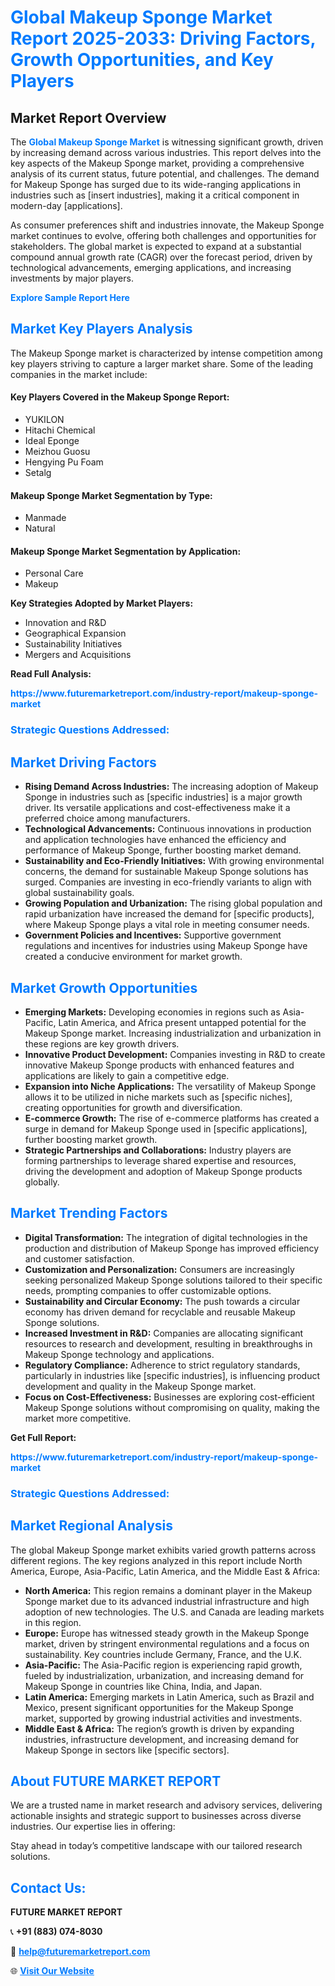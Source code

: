 <h1 style="color: #007BFF;">Global Makeup Sponge Market Report 2025-2033: Driving Factors, Growth Opportunities, and Key Players</h1>

<section id="overview">
<h2>Market Report Overview</h2>
<p>The <a href="https://www.futuremarketreport.com/industry-report/makeup-sponge-market" style="color: #007BFF; text-decoration: none;"><strong>Global Makeup Sponge Market</strong></a> is witnessing significant growth, driven by increasing demand across various industries. This report delves into the key aspects of the Makeup Sponge market, providing a comprehensive analysis of its current status, future potential, and challenges. The demand for Makeup Sponge has surged due to its wide-ranging applications in industries such as [insert industries], making it a critical component in modern-day [applications].</p>
<p>As consumer preferences shift and industries innovate, the Makeup Sponge market continues to evolve, offering both challenges and opportunities for stakeholders. The global market is expected to expand at a substantial compound annual growth rate (CAGR) over the forecast period, driven by technological advancements, emerging applications, and increasing investments by major players.</p>
</section>

<section id="overview">
<p><a href="https://www.futuremarketreport.com/request-sample/reportId=40896" style="color: #007BFF; text-decoration: none;"><strong>Explore Sample Report Here</strong></a></p>
</section>

<section id="key-players">
<h2 style="color: #007BFF;">Market Key Players Analysis</h2>
<p>The Makeup Sponge market is characterized by intense competition among key players striving to capture a larger market share. Some of the leading companies in the market include:</p>
<h4>Key Players Covered in the Makeup Sponge Report:</h4>
<ul><li>YUKILON</li><li>Hitachi Chemical</li><li>Ideal Eponge</li><li>Meizhou Guosu</li><li>Hengying Pu Foam</li><li>Setalg</li></ul>
<h4>Makeup Sponge Market Segmentation by Type:</h4>
<ul><li>Manmade</li><li>Natural</li></ul>

<h4>Makeup Sponge Market Segmentation by Application:</h4>
<ul><li>Personal Care</li><li>Makeup</li></ul>
<p><strong>Key Strategies Adopted by Market Players:</strong></p>
<ul>
<li>Innovation and R&D</li>
<li>Geographical Expansion</li>
<li>Sustainability Initiatives</li>
<li>Mergers and Acquisitions</li>
</ul>
</section>

<section>
<p><strong>Read Full Analysis: </strong></p><a href="https://www.futuremarketreport.com/industry-report/makeup-sponge-market" style="color: #007BFF; text-decoration: none;"><strong>https://www.futuremarketreport.com/industry-report/makeup-sponge-market</strong></a>
<h3 style="color: #007BFF;">Strategic Questions Addressed:</h3>
</section>

<section id="driving-factors">
<h2 style="color: #007BFF;">Market Driving Factors</h2>
<ul>
<li><strong>Rising Demand Across Industries:</strong> The increasing adoption of Makeup Sponge in industries such as [specific industries] is a major growth driver. Its versatile applications and cost-effectiveness make it a preferred choice among manufacturers.</li>
<li><strong>Technological Advancements:</strong> Continuous innovations in production and application technologies have enhanced the efficiency and performance of Makeup Sponge, further boosting market demand.</li>
<li><strong>Sustainability and Eco-Friendly Initiatives:</strong> With growing environmental concerns, the demand for sustainable Makeup Sponge solutions has surged. Companies are investing in eco-friendly variants to align with global sustainability goals.</li>
<li><strong>Growing Population and Urbanization:</strong> The rising global population and rapid urbanization have increased the demand for [specific products], where Makeup Sponge plays a vital role in meeting consumer needs.</li>
<li><strong>Government Policies and Incentives:</strong> Supportive government regulations and incentives for industries using Makeup Sponge have created a conducive environment for market growth.</li>
</ul>
</section>

<section id="growth-opportunities">
<h2 style="color: #007BFF;">Market Growth Opportunities</h2>
<ul>
<li><strong>Emerging Markets:</strong> Developing economies in regions such as Asia-Pacific, Latin America, and Africa present untapped potential for the Makeup Sponge market. Increasing industrialization and urbanization in these regions are key growth drivers.</li>
<li><strong>Innovative Product Development:</strong> Companies investing in R&D to create innovative Makeup Sponge products with enhanced features and applications are likely to gain a competitive edge.</li>
<li><strong>Expansion into Niche Applications:</strong> The versatility of Makeup Sponge allows it to be utilized in niche markets such as [specific niches], creating opportunities for growth and diversification.</li>
<li><strong>E-commerce Growth:</strong> The rise of e-commerce platforms has created a surge in demand for Makeup Sponge used in [specific applications], further boosting market growth.</li>
<li><strong>Strategic Partnerships and Collaborations:</strong> Industry players are forming partnerships to leverage shared expertise and resources, driving the development and adoption of Makeup Sponge products globally.</li>
</ul>
</section>

<section id="trending-factors">
<h2 style="color: #007BFF;">Market Trending Factors</h2>
<ul>
<li><strong>Digital Transformation:</strong> The integration of digital technologies in the production and distribution of Makeup Sponge has improved efficiency and customer satisfaction.</li>
<li><strong>Customization and Personalization:</strong> Consumers are increasingly seeking personalized Makeup Sponge solutions tailored to their specific needs, prompting companies to offer customizable options.</li>
<li><strong>Sustainability and Circular Economy:</strong> The push towards a circular economy has driven demand for recyclable and reusable Makeup Sponge solutions.</li>
<li><strong>Increased Investment in R&D:</strong> Companies are allocating significant resources to research and development, resulting in breakthroughs in Makeup Sponge technology and applications.</li>
<li><strong>Regulatory Compliance:</strong> Adherence to strict regulatory standards, particularly in industries like [specific industries], is influencing product development and quality in the Makeup Sponge market.</li>
<li><strong>Focus on Cost-Effectiveness:</strong> Businesses are exploring cost-efficient Makeup Sponge solutions without compromising on quality, making the market more competitive.</li>
</ul>
</section>

<section>
<p><strong>Get Full Report: </strong></p><a href="https://www.futuremarketreport.com/industry-report/makeup-sponge-market" style="color: #007BFF; text-decoration: none;"><strong>https://www.futuremarketreport.com/industry-report/makeup-sponge-market</strong></a>
<h3 style="color: #007BFF;">Strategic Questions Addressed:</h3>
</section>


<section id="regional-analysis">
<h2 style="color: #007BFF;">Market Regional Analysis</h2>
<p>The global Makeup Sponge market exhibits varied growth patterns across different regions. The key regions analyzed in this report include North America, Europe, Asia-Pacific, Latin America, and the Middle East & Africa:</p>
<ul>
<li><strong>North America:</strong> This region remains a dominant player in the Makeup Sponge market due to its advanced industrial infrastructure and high adoption of new technologies. The U.S. and Canada are leading markets in this region.</li>
<li><strong>Europe:</strong> Europe has witnessed steady growth in the Makeup Sponge market, driven by stringent environmental regulations and a focus on sustainability. Key countries include Germany, France, and the U.K.</li>
<li><strong>Asia-Pacific:</strong> The Asia-Pacific region is experiencing rapid growth, fueled by industrialization, urbanization, and increasing demand for Makeup Sponge in countries like China, India, and Japan.</li>
<li><strong>Latin America:</strong> Emerging markets in Latin America, such as Brazil and Mexico, present significant opportunities for the Makeup Sponge market, supported by growing industrial activities and investments.</li>
<li><strong>Middle East & Africa:</strong> The region’s growth is driven by expanding industries, infrastructure development, and increasing demand for Makeup Sponge in sectors like [specific sectors].</li>
</ul>
</section>

<footer>
<h2 style="color: #007BFF;">About FUTURE MARKET REPORT</h2>
<p>We are a trusted name in market research and advisory services, delivering actionable insights and strategic support to businesses across diverse industries. Our expertise lies in offering:</p>

<p>Stay ahead in today’s competitive landscape with our tailored research solutions.</p>

<h2 style="color: #007BFF;">Contact Us:</h2>
<p><strong>FUTURE MARKET REPORT</strong></p>
<p>📞 <strong>+91 (883) 074-8030</strong></p>
<p>📧 <strong><a href="mailto:help@futuremarketreport.com" style="color: #007BFF;">help@futuremarketreport.com</a></strong></p>
<p>🌐 <strong><a href="https://www.futuremarketreport.com/" style="color: #007BFF;">Visit Our Website</a></strong></p>
</footer>